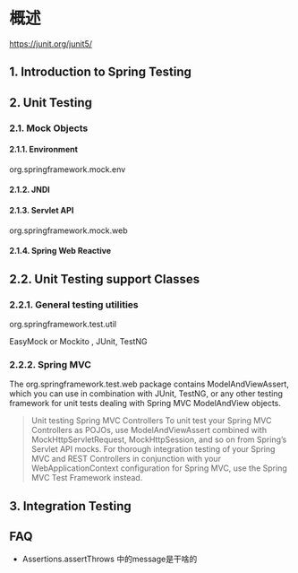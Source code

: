 # 概述

https://junit.org/junit5/

## 1. Introduction to Spring Testing

## 2. Unit Testing

### 2.1. Mock Objects

#### 2.1.1. Environment

org.springframework.mock.env

#### 2.1.2. JNDI

#### 2.1.3. Servlet API

org.springframework.mock.web

#### 2.1.4. Spring Web Reactive

## 2.2. Unit Testing support Classes

### 2.2.1. General testing utilities

org.springframework.test.util

EasyMock or Mockito , JUnit, TestNG

### 2.2.2. Spring MVC

The org.springframework.test.web package contains ModelAndViewAssert, which you can use in combination with JUnit, TestNG, or any other testing framework for unit tests dealing with Spring MVC ModelAndView objects.

>Unit testing Spring MVC Controllers
To unit test your Spring MVC Controllers as POJOs, use ModelAndViewAssert combined with MockHttpServletRequest, MockHttpSession, and so on from Spring’s Servlet API mocks. For thorough integration testing of your Spring MVC and REST Controllers in conjunction with your WebApplicationContext configuration for Spring MVC, use the Spring MVC Test Framework instead.

## 3. Integration Testing

## FAQ

- Assertions.assertThrows 中的message是干啥的
